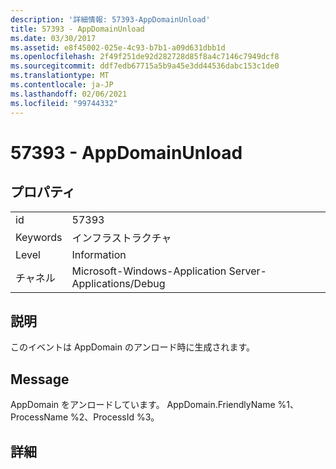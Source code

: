 ```yaml
---
description: '詳細情報: 57393-AppDomainUnload'
title: 57393 - AppDomainUnload
ms.date: 03/30/2017
ms.assetid: e8f45002-025e-4c93-b7b1-a09d631dbb1d
ms.openlocfilehash: 2f49f251de92d282728d85f8a4c7146c7949dcf8
ms.sourcegitcommit: ddf7edb67715a5b9a45e3dd44536dabc153c1de0
ms.translationtype: MT
ms.contentlocale: ja-JP
ms.lasthandoff: 02/06/2021
ms.locfileid: "99744332"
---
```

# <a name="57393---appdomainunload"></a>57393 - AppDomainUnload

## <a name="properties"></a>プロパティ  
  
|||  
|-|-|  
|id|57393|  
|Keywords|インフラストラクチャ|  
|Level|Information|  
|チャネル|Microsoft-Windows-Application Server-Applications/Debug|  
  
## <a name="description"></a>説明  

 このイベントは AppDomain のアンロード時に生成されます。  
  
## <a name="message"></a>Message  

 AppDomain をアンロードしています。 AppDomain.FriendlyName %1、ProcessName %2、ProcessId %3。  
  
## <a name="details"></a>詳細
